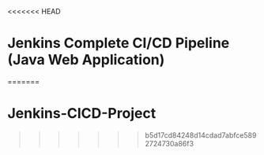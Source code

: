 <<<<<<< HEAD
# Jenkins Complete CI/CD Pipeline (Java Web Application)

=======
# Jenkins-CICD-Project
>>>>>>> b5d17cd84248d14cdad7abfce5892724730a86f3
